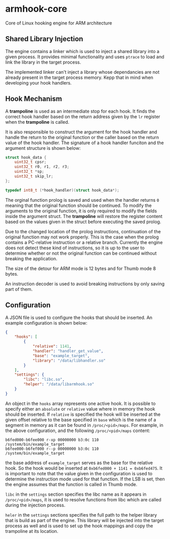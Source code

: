 # armhook-core
Core of Linux hooking engine for ARM architecture

## Shared Library Injection
The engine contains a linker which is used to inject a shared library into a given process.
It provides minimal functionality and uses `ptrace` to load and link the library in the target process.

The implemented linker can't inject a library whose dependancies are not already present in the target process memory.
Kepp that in mind when developing your hook handlers.

## Hook Mechanism
A **trampoline** is used as an intermediate stop for each hook. It finds the correct hook handler based on the return address given by the `lr` register when the **trampoline** is called. 

It is also responsible to construct the argument for the hook handler and handle the return to the original function or the caller based on the return value of the hook handler. The signature of a hook handler funciton and the argument structure is shown below:

```C
struct hook_data {
	uint32_t cpsr;
	uint32_t r0, r1, r2, r3;
	uint32_t *sp;
	uint32_t skip_lr;
};

typedef int8_t (*hook_handler)(struct hook_data*);
```

The orginal function prolog is saved and used when the handler returns `0` meaning that the original function should be continued. To modify the arguments to the original function, it is only required to modify the fields inside the argument struct.
The **trampoline** will restore the register content based on the values given in the struct before executing the saved prolog.

Due to the changed location of the prolog instructions, continuation of the original function may not work properly.
This is the case when the prolog contains a PC-relative instruction or a relative branch.
Currently the engine does not detect these kind of instructions, so it is up to the user to determine whether or not the original function can be continued without breaking the application.

The size of the detour for ARM mode is 12 bytes and for Thumb mode 8 bytes.

An instruction decoder is used to avoid breaking instructions by only saving part of them.

## Configuration
A JSON file is used to configure the hooks that should be inserted. An example configuration is shown below:

```JSON
{
    "hooks": [
        {
            "relative": 1141,
            "handler": "handler_get_value",
            "base": "example_target",
            "library": "/data/libhandler.so"
        }
    ],
    "settings": {
        "libc": "libc.so",
        "helper": "/data/libarmhook.so"
    }
}
```

An object in the `hooks` array represents one active hook. It is possible to specify either an `absolute` or `relative` value where in memory the hook should be inserted. If `relative` is specified the hook will be inserted at the given offset relative to the base specified in `base` which is the name of a segment in memory as it can be found in `/proc/<pid>/maps`. For example, in the above configuration, and the following `/proc/<pid>/maps` content:

```
b6fed000-b6fee000 r-xp 00000000 b3:0c 110        /system/bin/example_target
b6fee000-b6fef000 r--p 00000000 b3:0c 110        /system/bin/example_target
```

the base address of `example_target` serves as the base for the relative hook.
So the hook would be inserted at `0xb6fed000 + 1141 = 0xb6fed475`. It is important to note that the value given in the configuration is used to determine the instruction mode used for that function. If the LSB is set, then the engine assumes that the function is called in Thumb mode.

`libc` in the `settings` section specifies the libc name as it appears in `/proc/<pid>/maps`, it is used to resolve functions from libc which are called during the injection process.

`heler` in the `settings` sections specifies the full path to the helper library that is build as part of the engine.
This library will be injected into the target process as well and is used to set up the hook mappings and copy the trampoline at its location.
